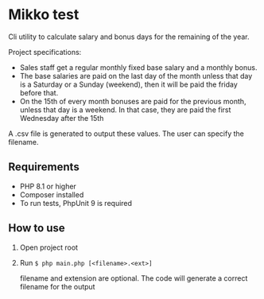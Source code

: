 # Mikko test

Cli utility to calculate salary and bonus days for the remaining of the year.

Project specifications:

- Sales staff get a regular monthly fixed base salary and a monthly bonus.
- The base salaries are paid on the last day of the month unless that day is a Saturday or a Sunday
  (weekend), then it will be paid the friday before that.
- On the 15th of every month bonuses are paid for the previous month, unless that day is a weekend. In
  that case, they are paid the first Wednesday after the 15th

A .csv file is generated to output these values. The user can specify the filename.

## Requirements
- PHP 8.1 or higher
- Composer installed
- To run tests, PhpUnit 9 is required

## How to use
1. Open project root
2. Run `$ php main.php [<filename>.<ext>]`

   filename and extension are optional. The code will generate a correct filename for the output
